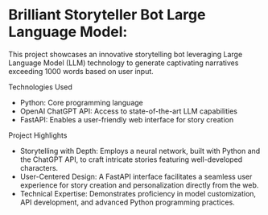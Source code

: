 # Brilliant Storyteller Bot Large Language Model: #

This project showcases an innovative storytelling bot leveraging Large Language Model (LLM) technology to generate captivating narratives exceeding 1000 words based on user input.

Technologies Used
- Python: Core programming language
- OpenAI ChatGPT API: Access to state-of-the-art LLM capabilities
- FastAPI: Enables a user-friendly web interface for story creation

Project Highlights
- Storytelling with Depth: Employs a neural network, built with Python and the ChatGPT API, to craft intricate stories featuring well-developed characters.
- User-Centered Design: A FastAPI interface facilitates a seamless user experience for story creation and personalization directly from the web.
- Technical Expertise: Demonstrates proficiency in model customization, API development, and advanced Python programming practices.

